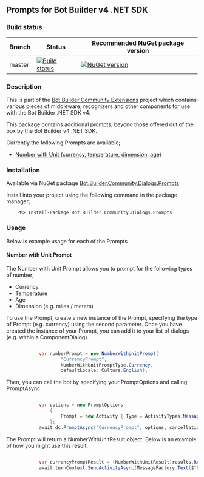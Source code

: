## Prompts for Bot Builder v4 .NET SDK

### Build status
| Branch | Status | Recommended NuGet package version |
| ------ | ------ | ------ |
| master | [![Build status](https://ci.appveyor.com/api/projects/status/b9123gl3kih8x9cb?svg=true)](https://ci.appveyor.com/project/garypretty/botbuilder-community) | [![NuGet version](https://img.shields.io/badge/NuGet-1.0.39-blue.svg)](https://www.nuget.org/packages/Bot.Builder.Community.Dialogs.Location/) |

### Description
This is part of the [Bot Builder Community Extensions](https://github.com/garypretty/botbuilder-community) project which contains various pieces of middleware, recognizers and other components for use with the Bot Builder .NET SDK v4.

This package contains additional prompts, beyond those offered out of the box by the Bot Builder v4 .NET SDK.

Currently the following Prompts are available;

* [Number with Unit (currency, temperature, dimension, age)](#number-with-unit-prompt)

### Installation

Available via NuGet package [Bot.Builder.Community.Dialogs.Prompts](https://www.nuget.org/packages/Bot.Builder.Community.Dialogs.Prompts/)

Install into your project using the following command in the package manager;
```
    PM> Install-Package Bot.Builder.Community.Dialogs.Prompts
```

### Usage

Below is example usage for each of the Prompts 

#### Number with Unit Prompt

The Number with Unit Prompt allows you to prompt for the following types of number;

* Currency
* Temperature
* Age
* Dimension (e.g. miles / meters)

To use the Prompt, create a new instance of the Prompt, specifying the type of Prompt (e.g. currency) using the second parameter.
Once you have created the instance of your Prompt, you can add it to your list of dialogs (e.g. within a ComponentDialog).

```cs

            var numberPrompt = new NumberWithUnitPrompt(
					"CurrencyPrompt", 
					NumberWithUnitPromptType.Currency, 
					defaultLocale: Culture.English);

```

Then, you can call the bot by specifying your PromptOptions and calling PromptAsync.

```cs

			var options = new PromptOptions 
				{ 
					Prompt = new Activity { Type = ActivityTypes.Message, Text = "Enter a currency." } 
				};
            await dc.PromptAsync("CurrencyPrompt", options, cancellationToken);

```

The Prompt will return a NumberWithUnitResult object. Below is an example of how you might use this result.

```cs

			var currencyPromptResult = (NumberWithUnitResult)results.Result;
			await turnContext.SendActivityAsync(MessageFactory.Text($"Bot received Value: {currencyPromptResult.Value}, Unit: {currencyPromptResult.Unit}"), cancellationToken);

```

